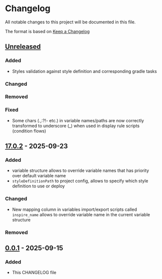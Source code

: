 # Changelog

All notable changes to this project will be documented in this file.

The format is based on [Keep a Changelog](https://keepachangelog.com/en/1.1.0/)

## [Unreleased]

### Added

- Styles validation against style definition and corresponding gradle tasks

### Changed

### Removed

### Fixed
- Some chars (.,:?!- etc.) in variable names/paths are now correctly transformed to underscore (_) when used in display rule scripts (condition flows) 

## [17.0.2] - 2025-09-23

### Added
- variable structure allows to override variable names that has priority over default variable name
- `styleDefinitionPath` to project config, allows to specify which style definition to use or deploy

### Changed
- New mapping column in variables import/export scripts called `inspire_name` allows to override variable name in the current variable structure  

### Removed

## [0.0.1] - 2025-09-15

### Added

- This CHANGELOG file

[unreleased]: https://github.com/quadient/migration-stack/compare/v17.0.2...HEAD
[17.0.2]: https://github.com/quadient/migration-stack/releases/tag/v17.0.2
[0.0.1]: https://github.com/quadient/migration-stack/releases/tag/v0.0.1
